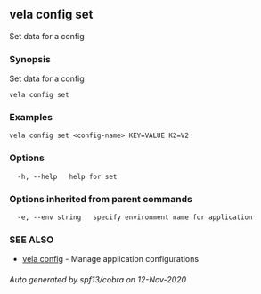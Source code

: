 ## vela config set

Set data for a config

### Synopsis

Set data for a config

```
vela config set
```

### Examples

```
vela config set <config-name> KEY=VALUE K2=V2
```

### Options

```
  -h, --help   help for set
```

### Options inherited from parent commands

```
  -e, --env string   specify environment name for application
```

### SEE ALSO

* [vela config](vela_config.md)	 - Manage application configurations

###### Auto generated by spf13/cobra on 12-Nov-2020
